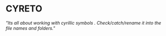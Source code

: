 # CYRETO

###### "Its all about working with cyrillic symbols . Check/catch/rename it into the file names and folders." 

